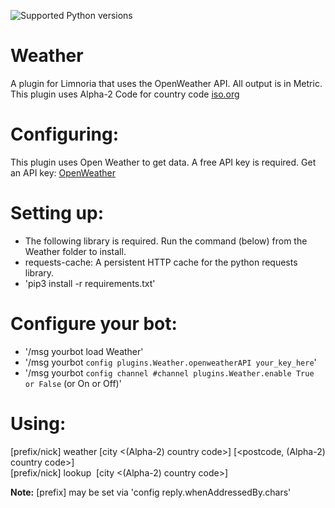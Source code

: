![Supported Python versions](https://img.shields.io/badge/python-3.6%2C%203.7%2C%203.8%2C%203.9-blue.svg)
# Weather

A plugin for Limnoria that uses the OpenWeather API. All output is in Metric.
This plugin uses Alpha-2 Code for country code [iso.org](https://www.iso.org/obp/ui#iso:pub:PUB500001:en)

Configuring:
===========

This plugin uses Open Weather to get data. A free API key is required.
Get an API key: [OpenWeather](https://openweathermap.org/)

Setting up:
==========

* The following library is required. Run the command (below) from the Weather folder to install.
* requests-cache: A persistent HTTP cache for the python requests library.
* 'pip3 install -r requirements.txt'

Configure your bot:
==================

* '/msg yourbot load Weather'
* '/msg yourbot `config plugins.Weather.openweatherAPI your_key_here`'
* '/msg yourbot `config channel #channel plugins.Weather.enable True or False` (or On or Off)'

Using:
=====

[prefix/nick] weather [city <(Alpha-2) country code>] [<postcode, (Alpha-2) country code>]\
[prefix/nick] lookup&nbsp; [city <(Alpha-2) country code>]


**Note:** [prefix] may be set via 'config reply.whenAddressedBy.chars'
